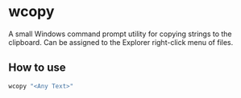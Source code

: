 # wcopy

A small Windows command prompt utility for copying strings to the clipboard.
Can be assigned to the Explorer right-click menu of files.

## How to use
``` cmd
wcopy "<Any Text>"
```